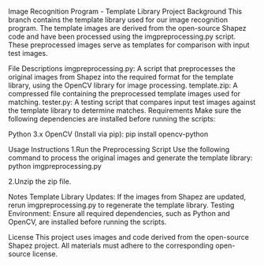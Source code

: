 Image Recognition Program - Template Library
Project Background
This branch contains the template library used for our image recognition program. The template images are derived from the open-source Shapez code and have been processed using the imgpreprocessing.py script. These preprocessed images serve as templates for comparison with input test images.

File Descriptions
imgpreprocessing.py: A script that preprocesses the original images from Shapez into the required format for the template library, using the OpenCV library for image processing.
template.zip: A compressed file containing the preprocessed template images used for matching.
tester.py: A testing script that compares input test images against the template library to determine matches.
Requirements
Make sure the following dependencies are installed before running the scripts:

Python 3.x
OpenCV (Install via pip):
pip install opencv-python

Usage Instructions
1.Run the Preprocessing Script
Use the following command to process the original images and generate the template library:
python imgpreprocessing.py

2.Unzip the zip file.

Notes
Template Library Updates: If the images from Shapez are updated, rerun imgpreprocessing.py to regenerate the template library.
Testing Environment: Ensure all required dependencies, such as Python and OpenCV, are installed before running the scripts.

License
This project uses images and code derived from the open-source Shapez project. All materials must adhere to the corresponding open-source license.

